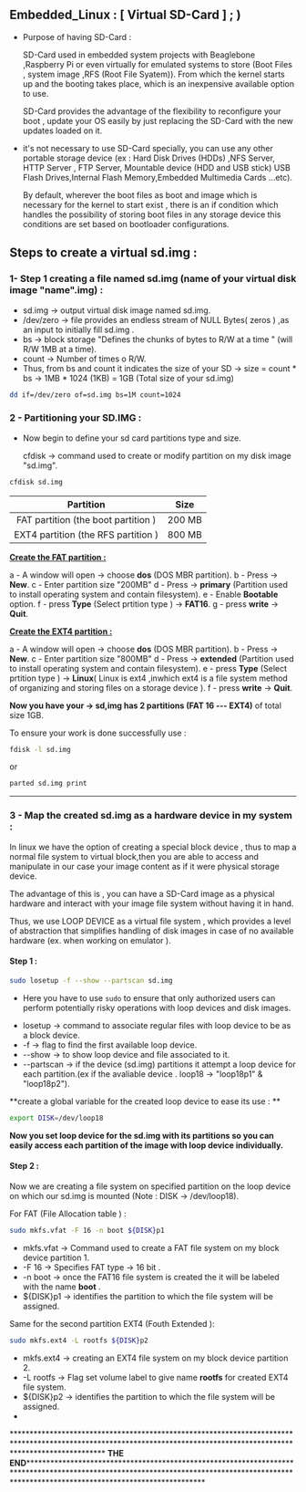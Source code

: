 

## Embedded_Linux : [ Virtual SD-Card ] ; )

* Purpose of having SD-Card :

  SD-Card used in embedded system projects with Beaglebone ,Raspberry Pi or even virtually for emulated systems to store  (Boot Files , system image ,RFS (Root File Syatem)). From which the kernel starts up and the booting takes place, which is an inexpensive available option to use.

  SD-Card provides the advantage of the flexibility to reconfigure your boot , update your OS easily by just replacing the SD-Card with the new updates loaded on it.

* it's not necessary to use SD-Card specially, you can use any other portable storage device (ex : Hard Disk Drives (HDDs) ,NFS Server, HTTP Server , FTP Server, Mountable device (HDD and USB stick)  USB Flash Drives,Internal Flash Memory,Embedded Multimedia Cards ...etc).

  By default, wherever the boot files as boot and image which is necessary for the kernel to start exist , there is an if condition which handles the possibility of storing boot files in  any storage device this conditions are set based on bootloader configurations.

  

## Steps to create a virtual sd.img :

### 1- Step 1 creating a file named sd.img (name of your virtual disk image "name".img) :

*  sd.img    -> output virtual disk image named sd.img.
* /dev/zero -> file provides an endless stream of NULL Bytes( zeros ) ,as an input to initially fill sd.img . 
* bs            -> block storage "Defines the chunks of bytes to R/W at a time  " (will R/W 1MB at a time).
* count       -> Number of times o R/W.
* Thus, from bs and count it indicates the size of your SD -> size = count * bs -> 1MB * 1024 (1KB) = 1GB (Total size of your sd.img)

```bash
dd if=/dev/zero of=sd.img bs=1M count=1024
```

### 2 - Partitioning your SD.IMG :

* Now begin to define your sd card partitions type and size.

  cfdisk -> command used to create or modify partition on my disk image "sd.img".

```bash
cfdisk sd.img
```

|              Partition              |  Size  |
| :---------------------------------: | :----: |
| FAT partition (the boot partition ) | 200 MB |
| EXT4 partition (the RFS partition ) | 800 MB |

<u>**Create the FAT partition :**</u>

a - A window will open -> choose **dos** (DOS MBR partition).                                                                                                                                                                   b - Press -> **New**.                                                                                                                                                                                        c - Enter partition size "200MB"                                                                                                                                             d - Press -> **primary** (Partition used to install operating system and contain filesystem).                                                                        e - Enable **Bootable** option.                                                                                                                                                   f - press **Type** (Select prtition type ) -> **FAT16**.                                                                                                                      g - press **write**  -> **Quit**. 

<u>**Create the EXT4 partition :**</u>

a - A window will open -> choose **dos** (DOS MBR partition).                                                                                                                                                                   b - Press -> **New**.                                                                                                                                                                                        c - Enter partition size "800MB"                                                                                                                                             d - Press -> **extended** (Partition used to install operating system and contain filesystem).                                                                                                                                                                                                                        e - press **Type** (Select prtition type ) -> **Linux**( Linux is ext4 ,inwhich ext4 is a file system method of organizing and                              storing files on a storage device ).                                                                                                                                                                        f - press **write**  -> **Quit**. 

**Now you have your  -> sd,img  has 2 partitions (FAT 16 --- EXT4)** of total size 1GB.

To ensure your work is done successfully  use :

```bash
fdisk -l sd.img
```

or 

```bash
parted sd.img print
```



----------------------------------------------------------------------------------------------------------------------------------------------------------------

### **3 - Map the created sd.img as a hardware device in my system :**                                                                                                     

In linux we have the option of creating a special block device , thus to map a normal file system to virtual block,then you are able to access and manipulate in our case your image content as if it were physical storage device.

The advantage of this is , you can have a SD-Card image as a physical hardware and interact with your image file system without having it in hand.

Thus, we use LOOP DEVICE as a virtual file system , which provides a level of abstraction that simplifies handling of disk images in case of no available hardware (ex. when working on emulator ).

#### Step 1 :

```bash
sudo losetup -f --show --partscan sd.img
```

* Here you have to use `sudo` to ensure that only authorized users can perform potentially risky operations with loop devices and disk images.

- losetup     -> command to associate regular files with loop device to be as a block device.
- -f               -> flag to find the first available loop device.
- --show      -> to show loop device and file associated to it.
- --partscan -> if the device (sd.img) partitions it attempt a loop device for each partition.(ex if the avaliable device                       .                     loop18 -> "loop18p1"  &  "loop18p2").

**create a global variable for the created loop device to ease its use : **

```bash
export DISK=/dev/loop18
```

**Now you set loop device for the sd.img with its partitions so you can easily access each partition of the image with loop device individually.**

#### Step 2 :

Now we are creating a file system on specified partition on the loop device on which our sd.img is mounted (Note : DISK -> /dev/loop18).

For FAT (File Allocation table )  :

```bash
sudo mkfs.vfat -F 16 -n boot ${DISK}p1
```

* mkfs.vfat    -> Command used to create a FAT file system on my block device partition 1.
* -F 16          -> Specifies FAT type -> 16 bit .
* -n boot       -> once the FAT16 file system is created  the it will be labeled with the name **boot** .
* ${DISK}p1 -> identifies the partition to which the file system will be assigned.

Same for the second partition EXT4 (Fouth Extended ):

```bash
sudo mkfs.ext4 -L rootfs ${DISK}p2
```

* mkfs.ext4  -> creating an EXT4 file system on my block device partition 2.
* -L  rootfs    -> Flag set volume label to give name **rootfs** for  created EXT4 file system.
* ${DISK}p2 -> identifies the partition to which the file system will be assigned.
* 

********************************************************************************************************************************************************************** **THE END*********************************************************************************************************************************************************************************************
